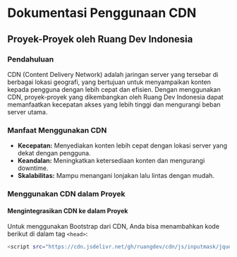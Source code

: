 # Dokumentasi Penggunaan CDN
## Proyek-Proyek oleh Ruang Dev Indonesia

### Pendahuluan
CDN (Content Delivery Network) adalah jaringan server yang tersebar di berbagai lokasi geografi, yang bertujuan untuk menyampaikan konten kepada pengguna dengan lebih cepat dan efisien. Dengan menggunakan CDN, proyek-proyek yang dikembangkan oleh Ruang Dev Indonesia dapat memanfaatkan kecepatan akses yang lebih tinggi dan mengurangi beban server utama.

### Manfaat Menggunakan CDN
- **Kecepatan:** Menyediakan konten lebih cepat dengan lokasi server yang dekat dengan pengguna.
- **Keandalan:** Meningkatkan ketersediaan konten dan mengurangi downtime.
- **Skalabilitas:** Mampu menangani lonjakan lalu lintas dengan mudah.

### Menggunakan CDN dalam Proyek
#### Mengintegrasikan CDN ke dalam Proyek
Untuk menggunakan Bootstrap dari CDN, Anda bisa menambahkan kode berikut di dalam tag `<head>`:
```bash
<script src="https://cdn.jsdelivr.net/gh/ruangdev/cdn/js/inputmask/jquery.inputmask.min.js" integrity="sha384-9Fu4odnMwVrefPIJA7dvRxpA2/eb0Ti9D6ZgDSytHqzVd7JYLYqGeLnqBB2QCTEv" crossorigin="anonymous"></script>
```
